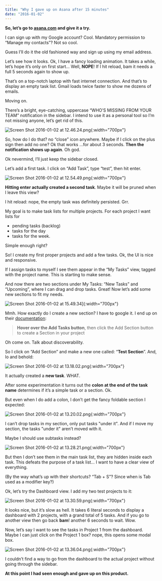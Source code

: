 ```yaml
---
title: "Why I gave up on Asana after 15 minutes"
date: "2016-01-02"
---
```


**So, let’s go to [asana.com](https://app.asana.com/) and give it a try.**

I can sign up with my Google account? Cool. Mandatory permission to “Manage my contacts”? Not so cool.

Guess I’ll do it the old fashioned way and sign up using my email address.

Let’s see how it looks. Ok, I have a fancy loading animation. It takes a while, let’s hope it’s only on first start... Well, **NOPE**! If I hit reload, bam it needs a full 5 seconds again to show up.

That’s on a top-notch laptop with fast internet connection. And that’s to display an empty task list. Gmail loads twice faster to show me dozens of emails.

Moving on.

There’s a bright, eye-catching, uppercase “WHO’S MISSING FROM YOUR TEAM” notification in the sidebar. I intend to use it as a personal tool so I’m not missing anyone, let’s get rid of this.

![Screen Shot 2016-01-02 at 12.46.24.png](https://lh4.googleusercontent.com/-reYsx7UojluhusWcAZ32OpKvbrEtbaaY-I5aPsb4D6I66wkan2jcfHFYP9rJ417rY1lylCmJcV7hzuHCUjynJjHEipyVWFHBEp1PgAchghNwL9DKGJpP_LvwpGBWJxz_b3cJ9AY){:width="700px"}

So, how do I do that? no “close” icon anywhere. Maybe if I click on the plus sign then add no one? Ok that works …for about 3 seconds. **Then the notification shows up again**. Oh god.

Ok nevermind, I’ll just keep the sidebar closed.

Let’s add a first task. I click on “Add Task”, type “test”, then hit enter.

![Screen Shot 2016-01-02 at 12.54.49.png](https://lh3.googleusercontent.com/KPbnXQ0yzRFEE6hnswAa-oxZv0TyUMOMK7sYCXktiQmF1A1u7kOMsGJlgZNZDEZgHUd4sCSzyOpxoG0eJ9RycYEs-QsHp6WoWELaqXiydofTQieUPIHnIuZZMq93Fw_FpvsZl444){:width="700px"}

**Hitting enter actually created a second task**. Maybe it will be pruned when I leave this view?

I hit reload: nope, the empty task was definitely persisted. Grr.

My goal is to make task lists for multiple projects. For each project I want lists for

- pending tasks (backlog)
- tasks for the day
- tasks for the week.

Simple enough right?

So! I create my first proper projects and add a few tasks. Ok, the UI is nice and responsive.

If I assign tasks to myself I see them appear in the “My Tasks” view, tagged with the project name. This is starting to make sense.

And now there are two sections under My Tasks: “New Tasks” and “Upcoming”, where I can drag and drop tasks. Great! Now let’s add some new sections to fit my needs.

![Screen Shot 2016-01-02 at 15.49.34](http://lumakey.net/wp-content/uploads/2016/01/Screen-Shot-2016-01-02-at-15.49.34-1024x446.png)]{:width="700px"}

Mmh. How exactly do I create a new section? I have to google it. I end up on their [documentation](https://asana.com/guide/help/projects/sections):

> **Hover over the Add Tasks button**, then click the Add Section button to create a Section in your project

Oh come on. Talk about discoverability.

So I click on “Add Section” and make a new one called: “**Test Section**”. And, lo and behold:

![Screen Shot 2016-01-02 at 13.18.02.png](https://lh4.googleusercontent.com/3d-d4Vqir9i6SQ8f_SfajtLhWXW4ONIlk7ueY7Hi6N4lYwIZnIxmMVv92WOrQXR-9RBPwYYaHLmwURgqrC-Ju97BzstzJWi-XjdOV55W0Th-Ew6R6KW7dkHa3hPAo5VvCEDBGEtr){:width="700px"}

It actually created a **new task**. WHAT.

After some experimentation it turns out the **colon at the end of the task name** determines if it’s a simple task or a section. Ok.

But even when I do add a colon, I don’t get the fancy foldable section I expected:

![Screen Shot 2016-01-02 at 13.20.02.png](https://lh5.googleusercontent.com/ZZjsJJlVQT0VALnJbwOEF3YLy1UQSC1Acuc9V3nT1cdTMAzc7fuhYQ_o76a0GF8fmYy2Jmz1he_fNbw4ZoBNjDtz0J0h1mmfsElLNYTGxyMWNLgN59FVwN7Y1RMM1L_yIoiLX5lb){:width="700px"}

I can’t drop tasks in my section, only put tasks "under it". And if I move my section, the tasks "under it" aren’t moved with it.

Maybe I should use subtasks instead?

![Screen Shot 2016-01-02 at 13.28.21.png](https://lh6.googleusercontent.com/JR6g3RyvskTP3kuQSvpWxNCIyAQGUOV1HzoUc3Koa4bBgBxVV5WLQywo9TizXMMtrCen5n9UT82tL-gz0Sh_hoetSgCf1x76GWa7hb4FYkwwAWSWZvwQjxBfDM-WYKhJMc4z807b){:width="700px"}

But then I don’t see them in the main task list, they are hidden inside each task. This defeats the purpose of a task list… I want to have a clear view of everything.

(By the way what’s up with their shortcuts? “Tab + S”? Since when is Tab used as a modifier key?)

Ok, let’s try the Dashboard view. I add my two test projects to it:

![Screen Shot 2016-01-02 at 13.30.59.png](https://lh3.googleusercontent.com/n7-H-DyTOVp0OHThT8T5tT8IwEZ1o-W9cRPj8I_bXkAOKEycIGv7kbJjXOGu2clCy7kKWvZ_f9IaegujYEhQkFFKDUQELwPO0TAiOg5urpu2CmgZ2H82NMZeb1yQnmzi6NVBxjY-){:width="700px"}

It looks nice, but it’s slow as hell. It takes 6 literal seconds to display a dashboard with 2 projects, with a grand total of 5 tasks. And if you go to another view then go back **bam**! another 6 seconds to wait. Wow.

Now, let’s say I want to see the tasks in Project 1 from the dashboard. Maybe I can just click on the Project 1 box? nope, this opens some modal box.

![Screen Shot 2016-01-02 at 13.36.04.png](https://lh5.googleusercontent.com/CIdwEJ1nOK8kiMsEXbN1sETckZX80xAtKDpH-YfYoU1mDRxR3ShqY3ONimwxd0JjfrSim5yFV2w3DPaI5WO_os0qSzcFRXKvxaoP-7PoSwj9ZBpmxtmwZPXh33iwAl03h4HDf3Vi){:width="700px"}

I couldn’t find a way to go from the dashboard to the actual project without going through the sidebar.

**At this point I had seen enough and gave up on this product.**
